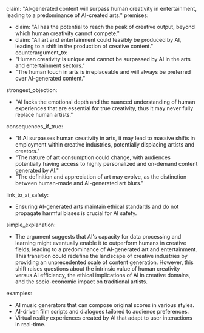 claim: "AI-generated content will surpass human creativity in entertainment, leading to a predominance of AI-created arts."
premises:
  - claim: "AI has the potential to reach the peak of creative output, beyond which human creativity cannot compete."
  - claim: "All art and entertainment could feasibly be produced by AI, leading to a shift in the production of creative content."
counterargument_to:
  - "Human creativity is unique and cannot be surpassed by AI in the arts and entertainment sectors."
  - "The human touch in arts is irreplaceable and will always be preferred over AI-generated content."

strongest_objection:
  - "AI lacks the emotional depth and the nuanced understanding of human experiences that are essential for true creativity, thus it may never fully replace human artists."

consequences_if_true:
  - "If AI surpasses human creativity in arts, it may lead to massive shifts in employment within creative industries, potentially displacing artists and creators."
  - "The nature of art consumption could change, with audiences potentially having access to highly personalized and on-demand content generated by AI."
  - "The definition and appreciation of art may evolve, as the distinction between human-made and AI-generated art blurs."

link_to_ai_safety:
  - Ensuring AI-generated arts maintain ethical standards and do not propagate harmful biases is crucial for AI safety.

simple_explanation:
  - The argument suggests that AI's capacity for data processing and learning might eventually enable it to outperform humans in creative fields, leading to a predominance of AI-generated art and entertainment. This transition could redefine the landscape of creative industries by providing an unprecedented scale of content generation. However, this shift raises questions about the intrinsic value of human creativity versus AI efficiency, the ethical implications of AI in creative domains, and the socio-economic impact on traditional artists.

examples:
  - AI music generators that can compose original scores in various styles.
  - AI-driven film scripts and dialogues tailored to audience preferences.
  - Virtual reality experiences created by AI that adapt to user interactions in real-time.